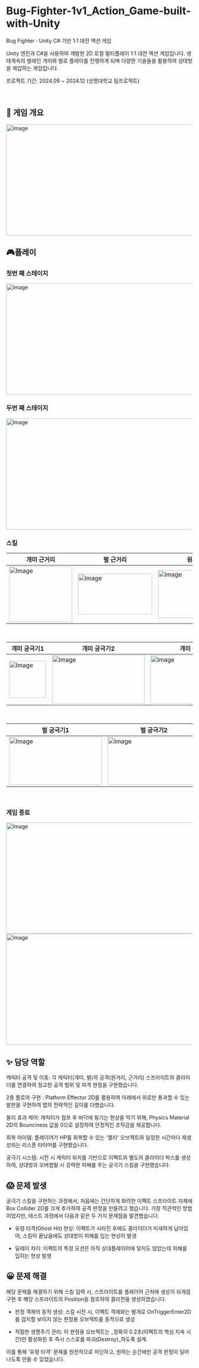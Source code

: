 # Bug-Fighter-1v1_Action_Game-built-with-Unity
Bug Fighter : Unity C# 기반 1:1 대전 액션 게임

Unity 엔진과 C#을 사용하여 개발한 2D 로컬 멀티플레이 1:1 대전 액션 게임입니다.
생태계속의 벌레인 개미와 벌로 플레이를 진행하게 되며 다양한 기술들을 활용하여 상대방을 제압하는 게임입니다. 

프로젝트 기간: 2024.09 ~ 2024.12 (상명대학교 팀프로젝트)

<br>

## 🐜 게임 개요
<img width="600" height="300" alt="Image" src="https://github.com/user-attachments/assets/85193567-3862-4ec2-a510-f4bf7f78e0b4" />
<br>

## 🎮플레이
### 첫번 째 스테이지
<img width="600" height="300" alt="Image" src="https://github.com/user-attachments/assets/109bc75b-58da-41ce-963e-dcdb26db7a90" />
<br>

### 두번 째 스테이지
<img width="600" height="300" alt="Image" src="https://github.com/user-attachments/assets/01d99af8-edc2-407a-a4c5-fe1875f70919" />
<br>

### 스킬
| 개미 근거리 | 벌 근거리 | 원거리 | 쉴드 |
|---|---|---|---|
| <img width="170" height="150" alt="Image" src="https://github.com/user-attachments/assets/e384569a-7c31-4e39-9d5f-057162d5bd95" /> | <img width="200" height="110" alt="Image" src="https://github.com/user-attachments/assets/47e72685-1767-46a0-bcbd-37623743c1fe" /> | <img width="200" height="130" alt="Image" src="https://github.com/user-attachments/assets/32d4d030-f841-4d65-9058-dc8ee134b964" /> | <img width="300" height="150" alt="Image" src="https://github.com/user-attachments/assets/d1f2477c-1a8a-4302-af08-5bf9b87a106d" /> |
<br>

| 개미 궁극기1 | 개미 궁극기2 | 개미 궁극기 3 |
|---|---|---|
| <img width="100" height="100" alt="Image" src="https://github.com/user-attachments/assets/9b361166-749d-4581-ad5f-a2e97ade550b" /> | <img width="250" height="130" alt="Image" src="https://github.com/user-attachments/assets/0eb275eb-6046-4931-927a-85de5b533a07" /> | <img width="250" height="130" alt="Image" src="https://github.com/user-attachments/assets/d561e7aa-d9f5-4b95-8a12-b8ecfe786391" /> |
<br>

| 벌 궁극기1 | 벌 궁극기2 |
|---|---|
| <img width="250" height="130" alt="Image" src="https://github.com/user-attachments/assets/9d9becb8-b7c7-434d-8006-2d77b2c770c4" /> | <img width="250" height="130" alt="Image" src="https://github.com/user-attachments/assets/db9395f2-3f9b-418c-9075-7759a68146ea" /> |
<br>

### 게임 종료
<img width="600" height="300" alt="Image" src="https://github.com/user-attachments/assets/046cf19a-78c2-4920-b0fa-7e03019af9cc" />
<img width="600" height="300" alt="Image" src="https://github.com/user-attachments/assets/8fc9931f-2829-4a23-b253-91ef3d6422f4" />
<br>

## ✨ 담당 역할
캐릭터 공격 및 이동: 각 캐릭터(개미, 벌)의 공격(원거리, 근거리) 스프라이트와 콜라이더를 연결하여 정교한 공격 범위 및 피격 판정을 구현했습니다.

2층 플로어 구현 : Platform Effector 2D를 활용하여 아래에서 위로만 통과할 수 있는 발판을 구현하여 맵의 전략적인 깊이를 더했습니다.

물리 효과 제어: 캐릭터가 점프 후 바닥에 튕기는 현상을 막기 위해, Physics Material 2D의 Bounciness 값을 0으로 설정하여 안정적인 조작감을 제공합니다.

회복 아이템: 플레이어가 HP를 회복할 수 있는 '젤리' 오브젝트와 일정한 시간마다 재생성되는 리스폰 타이머를 구현했습니다.

궁극기 시스템: 시전 시 캐릭터 위치를 기반으로 이펙트와 별도의 콜라이더 박스를 생성하여, 상대방과 오버랩될 시 강력한 피해를 주는 궁극기 스킬을 구현했습니다.


## 😱 문제 발생

궁극기 스킬을 구현하는 과정에서, 처음에는 간단하게 화려한 이펙트 스프라이트 자체에 Box Collider 2D를 크게 추가하여 공격 판정을 만들려고 했습니다. 가장 직관적인 방법이었지만, 테스트 과정에서 다음과 같은 두 가지 문제점을 발견했습니다.

- 유령 타격(Ghost Hit) 현상: 이펙트가 사라진 후에도 콜라이더가 미세하게 남아있어, 스킬이 끝났음에도 상대방이 피해를 입는 현상이 발생

- 딜레이 차이: 이펙트의 특정 모션은 아직 상대플레이어에 닿지도 않았는데 피해를 입히는 현상 발생
  
## 😀 문제 해결
해당 문제를 해결하기 위해 스킬 입력 시, 스프라이트를 플레이어 근처에 생성이 되게끔 구현 후 해당 스프라이트의 Position을 참조하여 콜리전을 생성하였습니다. 

- 판정 객체의 동적 생성: 스킬 시전 시, 이펙트 객체와는 별개로 OnTriggerEnter2D를 감지할 보이지 않는 판정용 오브젝트를 동적으로 생성

- 적절한 생명주기 관리: 이 판정용 오브젝트는 _정확히 0.2초(이펙트의 핵심 지속 시간)만 활성화된 후 즉시 스스로를 파괴(Destroy)_하도록 설계.
  
이를 통해 '유령 타격' 문제를 원천적으로 차단하고, 원하는 순간에만 공격 판정이 일어나도록 만들 수 있었습니다.
